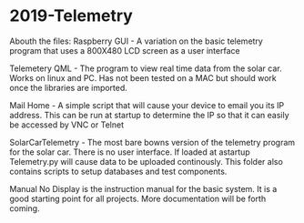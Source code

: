 # 2019-Telemetry

Abouth the files:
Raspberry GUI - A variation on the basic telemetry program that uses a 800X480 LCD screen as a user interface

Telemetery QML - The program to view real time data from the solar car.  Works on linux and PC.  Has not been tested on a MAC but should work once the libraries are imported.

Mail Home - A simple script that will cause your device to email you its IP address.  This can be run at startup to determine the IP so that it can easily be accessed by VNC or Telnet

SolarCarTelemetry - The most bare bowns version of the telemetry program for the solar car.  There is no user interface.  If loaded at astartup Telemetry.py will cause data to be uploaded continously.  This folder also contains scripts to setup databases and test components.

Manual No Display is the instruction manual for the basic system.  It is a good starting point for all projects.  More documentation will be forth coming.

